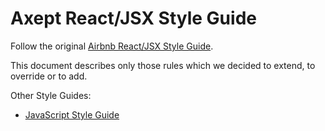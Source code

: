 # Axept React/JSX Style Guide

Follow the original [Airbnb React/JSX Style Guide](https://github.com/airbnb/javascript/tree/master/react).

This document describes only those rules which we decided to extend, to override or to add.

Other Style Guides:

+ [JavaScript Style Guide](https://github.com/axept/javascript)
